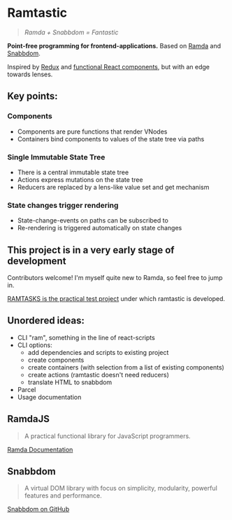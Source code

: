 # Ramtastic

> *Ramda + Snabbdom = Fantastic*

**Point-free programming for frontend-applications.** Based on [Ramda](http://ramdajs.com) and [Snabbdom](https://github.com/snabbdom/snabbdom).

Inspired by [Redux](https://redux.js.org) and [functional React components](https://reactjs.org/docs/components-and-props.html#functional-and-class-components), but with an edge towards lenses.

## Key points:

### Components
- Components are pure functions that render VNodes
- Containers bind components to values of the state tree via paths

### Single Immutable State Tree
- There is a central immutable state tree
- Actions express mutations on the state tree
- Reducers are replaced by a lens-like value set and get mechanism

### State changes trigger rendering
- State-change-events on paths can be subscribed to
- Re-rendering is triggered automatically on state changes

## This project is in a very early stage of development

Contributors welcome! I'm myself quite new to Ramda, so feel free to jump in.

[RAMTASKS is the practical test project](https://github.com/jaqmol/ramtasks) under which ramtastic is developed.

## Unordered ideas:

- CLI "ram", something in the line of react-scripts
- CLI options:
  - add dependencies and scripts to existing project
  - create components
  - create containers (with selection from a list of existing components)
  - create actions (ramtastic doesn't need reducers)
  - translate HTML to snabbdom
- Parcel
- Usage documentation

## RamdaJS

> A practical functional library for JavaScript programmers.

[Ramda Documentation](http://ramdajs.com/docs)

## Snabbdom

> A virtual DOM library with focus on simplicity, modularity, powerful features and performance.

[Snabbdom on GitHub](https://github.com/snabbdom/snabbdom)

